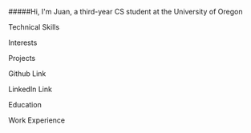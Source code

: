 #####Hi, I'm Juan, a third-year CS student at the University of Oregon

Technical Skills

Interests

Projects

Github Link

LinkedIn Link

Education

Work Experience
